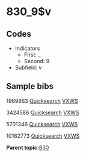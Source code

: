 # 830\_9$v

## Codes

-   Indicators
    -   First: \_
    -   Second: 9
-   Subfield: v

## Sample bibs

1969863 [Quicksearch](https://search.library.yale.edu/catalog/1969863) [VXWS](http://prodorbis.library.yale.edu:7014/vxws/GetHoldingsService?bibId=1969863)

3424586 [Quicksearch](https://search.library.yale.edu/catalog/3424586) [VXWS](http://prodorbis.library.yale.edu:7014/vxws/GetHoldingsService?bibId=3424586)

5701346 [Quicksearch](https://search.library.yale.edu/catalog/5701346) [VXWS](http://prodorbis.library.yale.edu:7014/vxws/GetHoldingsService?bibId=5701346)

10162773 [Quicksearch](https://search.library.yale.edu/catalog/10162773) [VXWS](http://prodorbis.library.yale.edu:7014/vxws/GetHoldingsService?bibId=10162773)

**Parent topic:**[830](../../tags/830/830.md)

